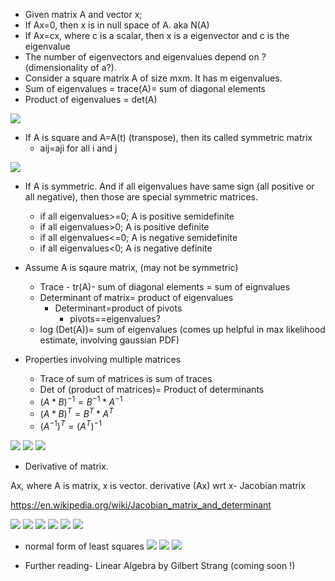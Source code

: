 * Given matrix A and vector x;
* If Ax=0, then x is in null space of A. aka N(A)
* If Ax=cx, where c is  a scalar, then x is a eigenvector and c is the eigenvalue
* The number of eigenvectors and eigenvalues depend on ?(dimensionality of a?).
* Consider a square matrix A of size mxm. It has m eigenvalues.
* Sum of eigenvalues = trace(A)= sum of diagonal elements
* Product of eigenvalues = det(A)

![](pics/one.png)
* If A is square and A=A(t) (transpose), then its called symmetric matrix
  - aij=aji for all i and j

![](pics/two.png)


* If A is symmetric. And if all eigenvalues have same sign (all positive or all negative), then those are special symmetric matrices.
  * if all eigenvalues>=0; A is positive semidefinite
  * if all eigenvalues>0; A is positive definite
  * if all eigenvalues<=0; A is negative semidefinite
  * if all eigenvalues<0; A is negative definite


* Assume A is sqaure matrix, (may not be symmetric)
  * Trace - tr(A)- sum of diagonal elements = sum of eignvalues
  * Determinant of matrix= product of eigenvalues
    * Determinant=product of pivots
      * pivots==eigenvalues?
  * log (Det(A))= sum of eigenvalues (comes up helpful in max likelihood estimate, involving gaussian PDF)

* Properties involving multiple matrices
  * Trace of sum of matrices is sum of traces
  * Det of (product of matrices)= Product of determinants
  * $(A*B)^{-1}=B^{-1} * A^{-1}$
  * $(A*B)^{T}=B^{T} * A^{T}$
  * $(A^{-1})^{T}=(A^{T})^{-1}$


![](pics/yourscanfromsnelllibrary1/image0000.jpg)
![](pics/yourscanfromsnelllibrary1/image0001.jpg)
![](pics/yourscanfromsnelllibrary1/image0002.jpg)


* Derivative of matrix.

Ax, where A is matrix, x is vector. derivative (Ax) wrt x-  Jacobian matrix

https://en.wikipedia.org/wiki/Jacobian_matrix_and_determinant

![](pics/yourscanfromsnelllibrary1/image0003.jpg)
![](pics/yourscanfromsnelllibrary1/image0004.jpg)
![](pics/yourscanfromsnelllibrary1/image0005.jpg)
![](pics/yourscanfromsnelllibrary1/image0006.jpg)
![](pics/yourscanfromsnelllibrary1/image0007.jpg)
![](pics/yourscanfromsnelllibrary1/image0008.jpg)
- normal form of least squares
![](pics/yourscanfromsnelllibrary1/image0009.jpg)
![](pics/yourscanfromsnelllibrary1/image0010.jpg)
![](pics/yourscanfromsnelllibrary1/image0011.jpg)

* Further reading- Linear Algebra by Gilbert Strang (coming soon !)
